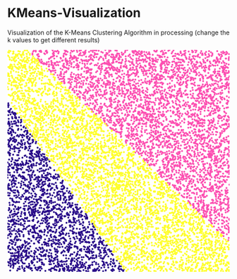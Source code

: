 # KMeans-Visualization
Visualization of the K-Means Clustering Algorithm in processing (change the k values to get different results)

![K value = 3](kmeans.gif)
